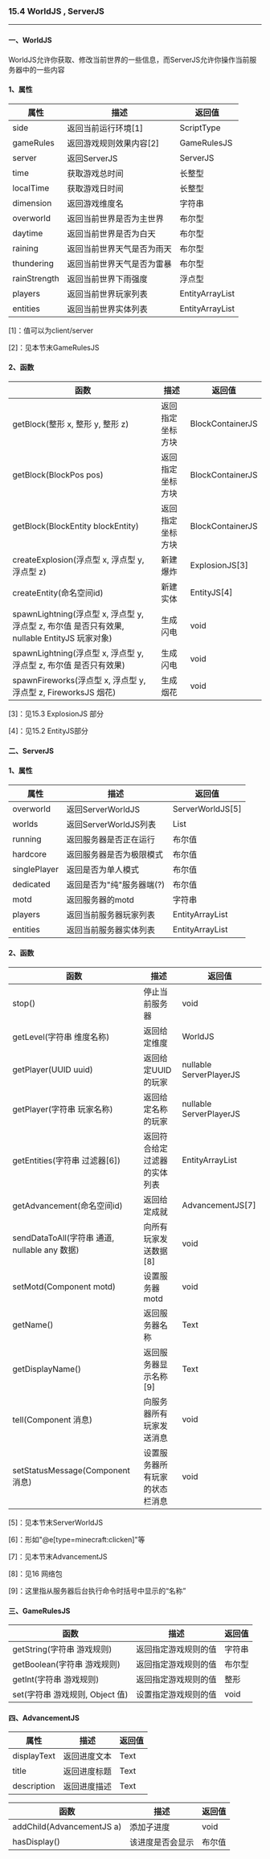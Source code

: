### 15.4 WorldJS , ServerJS

------

#### 一、WorldJS

WorldJS允许你获取、修改当前世界的一些信息，而ServerJS允许你操作当前服务器中的一些内容

#### 1、属性

| 属性         | 描述                       | 返回值          |
| ------------ | -------------------------- | --------------- |
| side         | 返回当前运行环境[1]        | ScriptType      |
| gameRules    | 返回游戏规则效果内容[2]    | GameRulesJS     |
| server       | 返回ServerJS               | ServerJS        |
| time         | 获取游戏总时间             | 长整型          |
| localTime    | 获取游戏日时间             | 长整型          |
| dimension    | 返回游戏维度名             | 字符串          |
| overworld    | 返回当前世界是否为主世界   | 布尔型          |
| daytime      | 返回当前世界是否为白天     | 布尔型          |
| raining      | 返回当前世界天气是否为雨天 | 布尔型          |
| thundering   | 返回当前世界天气是否为雷暴 | 布尔型          |
| rainStrength | 返回当前世界下雨强度       | 浮点型          |
| players      | 返回当前世界玩家列表       | EntityArrayList |
| entities     | 返回当前世界实体列表       | EntityArrayList |

[1]：值可以为client/server

[2]：见本节末GameRulesJS

#### 2、函数

| 函数                                                         | 描述             | 返回值           |
| ------------------------------------------------------------ | ---------------- | ---------------- |
| getBlock(整形 x, 整形 y, 整形 z)                             | 返回指定坐标方块 | BlockContainerJS |
| getBlock(BlockPos pos)                                       | 返回指定坐标方块 | BlockContainerJS |
| getBlock(BlockEntity blockEntity)                            | 返回指定坐标方块 | BlockContainerJS |
| createExplosion(浮点型 x, 浮点型 y, 浮点型 z)                | 新建爆炸         | ExplosionJS[3]   |
| createEntity(命名空间id)                                     | 新建实体         | EntityJS[4]      |
| spawnLightning(浮点型 x, 浮点型 y, 浮点型 z, 布尔值 是否只有效果, nullable EntityJS 玩家对象) | 生成闪电         | void             |
| spawnLightning(浮点型 x, 浮点型 y, 浮点型 z, 布尔值 是否只有效果) | 生成闪电         | void             |
| spawnFireworks(浮点型 x, 浮点型 y, 浮点型 z, FireworksJS 烟花) | 生成烟花         | void             |

[3]：见15.3 ExplosionJS 部分

[4]：见15.2 EntityJS部分

#### 二、ServerJS

#### 1、属性

| 属性         | 描述                      | 返回值              |
| ------------ | ------------------------- | ------------------- |
| overworld    | 返回ServerWorldJS         | ServerWorldJS[5]    |
| worlds       | 返回ServerWorldJS列表     | List<ServerWorldJS> |
| running      | 返回服务器是否正在运行    | 布尔值              |
| hardcore     | 返回服务器是否为极限模式  | 布尔值              |
| singlePlayer | 返回是否为单人模式        | 布尔值              |
| dedicated    | 返回是否为"纯"服务器端(?) | 布尔值              |
| motd         | 返回服务器的motd          | 字符串              |
| players      | 返回当前服务器玩家列表    | EntityArrayList     |
| entities     | 返回当前服务器实体列表    | EntityArrayList     |

#### 2、函数

| 函数                                          | 描述                           | 返回值                  |
| --------------------------------------------- | ------------------------------ | ----------------------- |
| stop()                                        | 停止当前服务器                 | void                    |
| getLevel(字符串 维度名称)                     | 返回给定维度                   | WorldJS                 |
| getPlayer(UUID uuid)                          | 返回给定UUID的玩家             | nullable ServerPlayerJS |
| getPlayer(字符串 玩家名称)                    | 返回给定名称的玩家             | nullable ServerPlayerJS |
| getEntities(字符串 过滤器[6])                 | 返回符合给定过滤器的实体列表   | EntityArrayList         |
| getAdvancement(命名空间id)                    | 返回给定成就                   | AdvancementJS[7]        |
| sendDataToAll(字符串 通道, nullable any 数据) | 向所有玩家发送数据[8]          | void                    |
| setMotd(Component motd)                       | 设置服务器motd                 | void                    |
| getName()                                     | 返回服务器名称                 | Text                    |
| getDisplayName()                              | 返回服务器显示名称[9]          | Text                    |
| tell(Component 消息)                          | 向服务器所有玩家发送消息       | void                    |
| setStatusMessage(Component 消息)              | 设置服务器所有玩家的状态栏消息 | void                    |

[5]：见本节末ServerWorldJS

[6]：形如"@e[type=minecraft:clicken]"等

[7]：见本节末AdvancementJS

[8]：见16 网络包

[9]：这里指从服务器后台执行命令时括号中显示的“名称”

#### 三、GameRulesJS

| 函数                            | 描述                 | 返回值 |
| ------------------------------- | -------------------- | ------ |
| getString(字符串 游戏规则)      | 返回指定游戏规则的值 | 字符串 |
| getBoolean(字符串 游戏规则)     | 返回指定游戏规则的值 | 布尔型 |
| getInt(字符串 游戏规则)         | 返回指定游戏规则的值 | 整形   |
| set(字符串 游戏规则, Object 值) | 设置指定游戏规则的值 | void   |

#### 四、AdvancementJS

| 属性        | 描述         | 返回值 |
| ----------- | ------------ | ------ |
| displayText | 返回进度文本 | Text   |
| title       | 返回进度标题 | Text   |
| description | 返回进度描述 | Text   |



| 函数                      | 描述             | 返回值 |
| ------------------------- | ---------------- | ------ |
| addChild(AdvancementJS a) | 添加子进度       | void   |
| hasDisplay()              | 该进度是否会显示 | 布尔值 |

